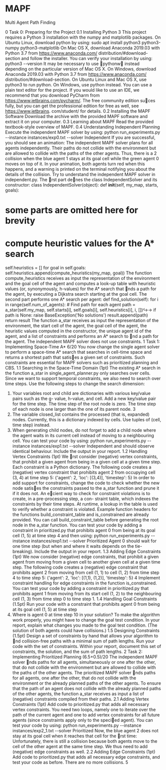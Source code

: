 # MAPF
Multi Agent Path Finding

0 Task 0: Preparing for the Project
0.1 Installing Python 3
This project requires a Python 3 installation with the numpy and matplotlib packages. On Ubuntu
Linux, download python by using:
sudo apt install python3 python3-numpy python3-matplotlib
On Mac OS X, download Anaconda 2019.03 with Python 3.7 from https://www.anaconda.com/
distribution/#download-section and follow the installer. You can verify your installation by
using:
python3 --version
It may be necessary to use pythonw instead depending on the particular version of Mac OS X.
On Windows, download Anaconda 2019.03 with Python 3.7 from https://www.anaconda.com/
distribution/#download-section.
On Ubuntu Linux and Mac OS X, use python3 to run python. On Windows, use python instead.
You can use a plain text editor for the project. If you would like to use an IDE, we recommend that
you download PyCharm from https://www.jetbrains.com/pycharm/. The free community edition
suces fully, but you can get the professional edition for free as well, see https://www.jetbrains.
com/student/ for details.
0.2 Installing the MAPF Software
Download the archive with the provided MAPF software and extract it on your computer.
0.3 Learning about MAPF
Read the provided textbook-style overview of MAPF.
0.4 Understanding Independent Planning
Execute the independent MAPF solver by using:
python run_experiments.py --instance instances/exp0.txt --solver Independent
If you are successful, you should see an animation:
The independent MAPF solver plans for all agents independently. Their paths do not collide with
the environment but are allowed to collide with the paths of the other agents. Thus, there is a
2
collision when the blue agent 1 stays at its goal cell while the green agent 0 moves on top of it. In
your animation, both agents turn red when this happens, and a warning is printed on the terminal
notifying you about the details of the collision.
Try to understand the independent MAPF solver in independent.py. The rst part denes the
class IndependentSolver and its constructor:
class IndependentSolver(object):
def __init__(self, my_map, starts, goals):
# some parts are omitted here for brevity
# compute heuristic values for the A* search
self.heuristics = []
for goal in self.goals:
self.heuristics.append(compute_heuristics(my_map, goal))
The function compute_heuristics receives as input the representation of the environment and the
goal cell of the agent and computes a look-up table with heuristic values (or, synonymously, h-values)
for the A* search that nds a path for the agent, by executing a Dijkstra search starting at the goal
cell.
The second part performs one A* search per agent:
def find_solution(self):
for i in range(self.num_of_agents): # Find path for each agent
path = a_star(self.my_map, self.starts[i], self.goals[i],
self.heuristics[i], i, [])↪→
if path is None:
raise BaseException('No solutions')
result.append(path)
return result
The function a_star receives as input the representation of the environment, the start cell of the
agent, the goal cell of the agent, the heuristic values computed in the constructor, the unique agent
id of the agent, and a list of constraints and performs an A* search to nd a path for the agent.
The independent MAPF solver does not use constraints.
1 Task 1: Implementing Space-Time A* 6/20
You now change the single agent solver to perform a space-time A* search that searches in cell-time
space and returns a shortest path that satises a given set of constraints. Such constraints are
essential for MAPF solvers such as prioritized planning and CBS.
1.1 Searching in the Space-Time Domain (1pt)
The existing A* search in the function a_star in single_agent_planner.py only searches over
cells. Since we want to support temporal constraints, we also need to search over time steps. Use
the following steps to change the search dimension:
1. Your variables root and child are dictionaries with various key/value pairs such as the g-
value, h-value, and cell. Add a new key/value pair for the time step. The time step of the root
node is zero. The time step of each node is one larger than the one of its parent node.
3
2. The variable closed_list contains the processed (that is, expanded) nodes. Currently, this
is a dictionary indexed by cells. Use tuples of (cell, time step) instead.
3. When generating child nodes, do not forget to add a child node where the agent waits in its
current cell instead of moving to a neighbouring cell.
You can test your code by using:
python run_experiments.py --instance instances/exp1.txt --solver Independent
and should observe identical behaviour. Include the output in your report.
1.2 Handling Vertex Constraints (1pt)
We rst consider (negative) vertex constraints, that prohibit a given agent from being in a given cell
at a given time step.
Each constraint is a Python dictionary. The following code creates a (negative) vertex constraint
that prohibits agent 2 from occupying cell (3, 4) at time step 5:
{'agent': 2,
'loc': [(3,4)],
'timestep': 5}
In order to add support for constraints, change the code to check whether the new node satises the
constraints passed to the a_star function and prune it if it does not.
An ecient way to check for constraint violations is to create, in a pre-processing step, a con-
straint table, which indexes the constraints by their time steps. At runtime, a lookup in the
table is used to verify whether a constraint is violated. Example function headers for the
functions build_constraint_table and is_constrained are already provided. You can call
build_constraint_table before generating the root node in the a_star function.
You can test your code by adding a constraint in prioritized.py that prohibits agent 0 from being
at its goal cell (1, 5) at time step 4 and then using:
python run_experiments.py --instance instances/exp1.txt --solver Prioritized
Agent 0 should wait for one time step (but when and where it waits depends on the tie-breaking).
Include the output in your report.
1.3 Adding Edge Constraints (1pt)
We now consider (negative) edge constraints, that prohibit a given agent from moving from a given
cell to another given cell at a given time step.
The following code creates a (negative) edge constraint that prohibits agent 2 from moving from cell
(1, 1) to cell (1, 2) from time step 4 to time step 5:
{'agent': 2,
'loc': [(1,1), (1,2)],
'timestep': 5}
4
Implement constraint handling for edge constraints in the function is_constrained.
You can test your code by adding a constraint in prioritized.py that prohibits agent 1 from
moving from its start cell (1, 2) to the neighbouring cell (1, 3) from time step 0 to time step 1.
1.4 Handling Goal Constraints (1.5pt)
Run your code with a constraint that prohibits agent 0 from being at its goal cell (1, 5) at time step
10. Where is agent 0 at time step 10 in your solution? To make the algorithm work properly, you
might have to change the goal test condition. In your report, explain what changes you made to the
goal test condition. (The solution of both agents could have collisions.)
1.5 Designing Constraints (1.5pt)
Design a set of constraints by hand that allows your algorithm to nd collision-free paths with a
minimal sum of path lengths. Run your code with the set of constraints. Within your report,
document this set of constraints, the solution, and the sum of path lengths.
2 Task 2: Implementing Prioritized Planning (6.5+0.5)/20
The independent MAPF solver nds paths for all agents, simultaneously or one after the other, that
do not collide with the environment but are allowed to collide with the paths of the other agents.
The prioritized MAPF solver nds paths for all agents, one after the other, that do not collide
with the environment or the already planned paths of the other agents. To ensure that the path of
an agent does not collide with the already planned paths of the other agents, the function a_star
receives as input a list of (negative) constraints compiled from their paths.
2.1 Adding Vertex Constraints (1pt)
Add code to prioritized.py that adds all necessary vertex constraints. You need two loops, namely
one to iterate over the path of the current agent and one to add vertex constraints for all future
agents (since constraints apply only to the specied agent). You can test your code by using:
python run_experiments.py --instance instances/exp2_1.txt --solver Prioritized
Now, the blue agent 2 does not stay at its goal cell when it reaches that cell for the rst time:
Unfortunately, there is still a collision because both agents move to the cell of the other agent at
the same time step. We thus need to add (negative) edge constraints as well.
2.2 Adding Edge Constraints (1pt)
Add code to prioritized.py that adds all necessary edge constraints, and test your code as before.
There are no more collisions.
5
